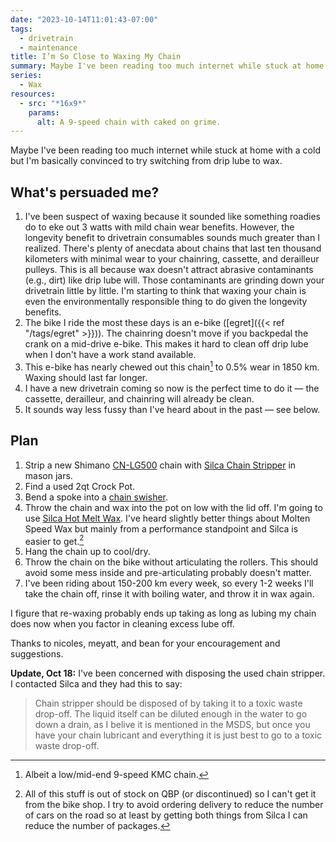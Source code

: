 ```yaml
---
date: "2023-10-14T11:01:43-07:00"
tags:
  - drivetrain
  - maintenance
title: I’m So Close to Waxing My Chain
summary: Maybe I've been reading too much internet while stuck at home with a cold but I'm basically convinced to try switching from drip lube to wax.
series:
  - Wax
resources:
  - src: "*16x9*"
    params:
      alt: A 9-speed chain with caked on grime.
---
```


Maybe I've been reading too much internet while stuck at home with a cold but I'm basically convinced to try switching from drip lube to wax.

## What's persuaded me?

1. I've been suspect of waxing because it sounded like something roadies do to eke out 3 watts with mild chain wear benefits. However, the longevity benefit to drivetrain consumables sounds much greater than I realized. There's plenty of anecdata about chains that last ten thousand kilometers with minimal wear to your chainring, cassette, and derailleur pulleys. This is all because wax doesn't attract abrasive contaminants (e.g., dirt) like drip lube will. Those contaminants are grinding down your drivetrain little by little. I'm starting to think that waxing your chain is even the environmentally responsible thing to do given the longevity benefits.
1. The bike I ride the most these days is an e-bike ([egret]({{< ref "/tags/egret" >}})). The chainring doesn't move if you backpedal the crank on a mid-drive e-bike. This makes it hard to clean off drip lube when I don't have a work stand available.
1. This e-bike has nearly chewed out this chain[^1] to 0.5% wear in 1850 km. Waxing should last far longer.
1. I have a new drivetrain coming so now is the perfect time to do it — the cassette, derailleur, and chainring will already be clean.
1. It sounds way less fussy than I've heard about in the past — see below.

[^1]: Albeit a low/mid-end 9-speed KMC chain.

## Plan

1. Strip a new Shimano [CN-LG500](https://bike.shimano.com/en-US/product/component/ep8-ep800/CN-LG500.html) chain with [Silca Chain Stripper](https://silca.cc/collections/chain-lube-wax/products/chain-stripper) in mason jars.
1. Find a used 2qt Crock Pot.
1. Bend a spoke into a [chain swisher](https://moltenspeedwax.com/products/swisher-tool).
1. Throw the chain and wax into the pot on low with the lid off. I'm going to use [Silca Hot Melt Wax](https://silca.cc/collections/chain-lube-wax/products/secret-chain-wax-blend). I've heard slightly better things about Molten Speed Wax but mainly from a performance standpoint and Silca is easier to get.[^2]
1. Hang the chain up to cool/dry.
1. Throw the chain on the bike without articulating the rollers. This should avoid some mess inside and pre-articulating probably doesn't matter.
1. I've been riding about 150-200 km every week, so every 1-2 weeks I'll take the chain off, rinse it with boiling water, and throw it in wax again.

I figure that re-waxing probably ends up taking as long as lubing my chain does now when you factor in cleaning excess lube off.

[^2]: All of this stuff is out of stock on QBP (or discontinued) so I can't get it from the bike shop. I try to avoid ordering delivery to reduce the number of cars on the road so at least by getting both things from Silca I can reduce the number of packages.

Thanks to nicoles, meyatt, and bean for your encouragement and suggestions.

**Update, Oct 18:** I've been concerned with disposing the used chain stripper. I contacted Silca and they had this to say:

> Chain stripper should be disposed of by taking it to a toxic waste drop-off. The liquid itself can be diluted enough in the water to go down a drain, as I belive it is mentioned in the MSDS, but once you have your chain lubricant and everything it is just best to go to a toxic waste drop-off.
